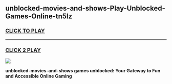 
## unblocked-movies-and-shows-Play-Unblocked-Games-Online-tn5lz
<h3>
<a href="https://premium76.site?title=unblocked-movies-and-shows&ref=25A">CLICK TO PLAY</a></h3>
<hr>

<h3>
<a href="https://premium76.site?title=unblocked-movies-and-shows&ref=25A">CLICK 2 PLAY</a>
  
</h3>

<a href="https://premium76.site?title=unblocked-movies-and-shows&ref=25A"><img src="https://clearcache.store/games.png"></a>


**unblocked-movies-and-shows games unblocked: Your Gateway to Fun and Accessible Online Gaming**
